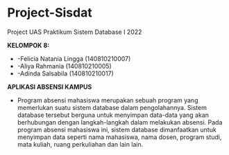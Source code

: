 # Project-Sisdat
Project UAS Praktikum Sistem Database I 2022


**KELOMPOK 8:**
*   -Felicia Natania Lingga         (140810210007)
*   -Aliya Rahmania                 (140810210005)
*   -Adinda Salsabila               (140810210017)
    
    
**APLIKASI ABSENSI KAMPUS**
*   Program absensi mahasiswa merupakan sebuah program yang memerlukan suatu sistem database dalam pengolahannya. Sistem database tersebut berguna untuk menyimpan data-data yang akan berhubungan dengan langkah-langkah dalam melakukan absensi. Pada program absensi mahasiswa ini, sistem database dimanfaatkan untuk menyimpan data seperti nama mahasiswa, nama dosen, program studi, mata kuliah, ruang perkuliahan dan lain lain.
